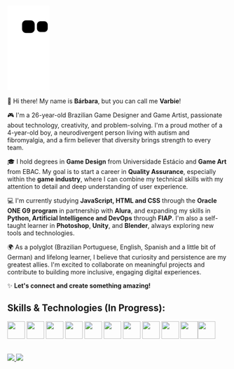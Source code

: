 ![Snake animation](https://github.com/fokkenvarbie/fokkenvarbie/blob/output/github-contribution-grid-snake.svg)

👋 Hi there! My name is <b>Bárbara</b>, but you can call me <b>Varbie</b>!

🎮 I'm a 26-year-old Brazilian Game Designer and Game Artist, passionate about technology, creativity, and problem-solving. I'm a proud mother of a 4-year-old boy, a neurodivergent person living with autism and fibromyalgia, and a firm believer that diversity brings strength to every team.

🎓 I hold degrees in **Game Design** from Universidade Estácio and **Game Art** from EBAC. My goal is to start a career in **Quality Assurance**, especially within the **game industry**, where I can combine my technical skills with my attention to detail and deep understanding of user experience.

💻 I'm currently studying **JavaScript, HTML and CSS** through the **Oracle ONE G9 program** in partnership with **Alura**, and expanding my skills in **Python, Artificial Intelligence and DevOps** through **FIAP**. I'm also a self-taught learner in **Photoshop**, **Unity**, and **Blender**, always exploring new tools and technologies.

🌍 As a polyglot (Brazilian Portuguese, English, Spanish and a little bit of German) and lifelong learner, I believe that curiosity and persistence are my greatest allies. I'm excited to collaborate on meaningful projects and contribute to building more inclusive, engaging digital experiences.

✨ <b>Let's connect and create something amazing!</b>

## Skills & Technologies (In Progress):

<img src="https://cdn.jsdelivr.net/gh/devicons/devicon@latest/icons/csharp/csharp-original.svg" width="40" height="40"/> <img src="https://cdn.jsdelivr.net/gh/devicons/devicon@latest/icons/javascript/javascript-original.svg" width="40" height="40"/> <img src="https://cdn.jsdelivr.net/gh/devicons/devicon@latest/icons/python/python-original.svg" width="40" height="40"/> <img src="https://cdn.jsdelivr.net/gh/devicons/devicon@latest/icons/azuresqldatabase/azuresqldatabase-original.svg" width="40" height="40"/> <img src="https://cdn.jsdelivr.net/gh/devicons/devicon@latest/icons/html5/html5-original.svg" width="40" height="40"/> <img src="https://cdn.jsdelivr.net/gh/devicons/devicon@latest/icons/css3/css3-original.svg" width="40" height="40"/> <img src="https://cdn.jsdelivr.net/gh/devicons/devicon@latest/icons/selenium/selenium-original.svg" width="40" height="40"/> <img src="https://cdn.jsdelivr.net/gh/devicons/devicon@latest/icons/cypressio/cypressio-original.svg" width="40" height="40"/> <img src="https://cdn.jsdelivr.net/gh/devicons/devicon@latest/icons/photoshop/photoshop-original.svg" width="40" height="40"/> <img src="https://cdn.jsdelivr.net/gh/devicons/devicon@latest/icons/unity/unity-original.svg" width="40" height="40"/><img src="https://cdn.jsdelivr.net/gh/devicons/devicon@latest/icons/blender/blender-original.svg" width="40" height="40"/>
<br><br>
<div>
<a href="https://github.com/fokkenvarbie">
<img loading="lazy" height="180em" src="https://github-readme-stats.vercel.app/api/top-langs/?username=fokkenvarbie&layout=compact&langs_count=7&theme=dracula"/>
<img loading="lazy" height="180em" src="https://github-readme-stats.vercel.app/api?username=fokkenvarbie&show_icons=true&theme=dracula&include_all_commits=true&count_private=true"/>
</div>
